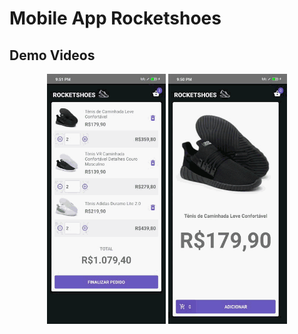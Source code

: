 # Mobile App Rocketshoes


## Demo Videos

<center>
<img src="demo1.gif" height="400">
<img src="demo2.gif" height="400">
</center>
